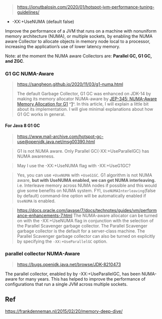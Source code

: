 

> https://ionutbalosin.com/2020/01/hotspot-jvm-performance-tuning-guidelines/

* -XX:+UseNUMA (default false)

Improve the performance of a JVM that runs on a machine with nonuniform memory architecture (NUMA), or multiple sockets, by enabling the NUMA aware Collector to allocate objects in memory node local to a processor, increasing the application’s use of lower latency memory.

Note: at the moment the NUMA aware Collectors are: **Parallel GC, G1 GC, and ZGC**.




### G1 GC NUMA-Aware

> https://sangheon.github.io/2020/11/03/g1-numa.html
> 
> The default Garbage Collector, G1 GC was enhanced on JDK-14 by making its memory allocator NUMA-aware by [JEP-345: NUMA-Aware Memory Allocation for G1](https://bugs.openjdk.java.net/browse/JDK-8210473) ^[1](https://sangheon.github.io/2020/11/03/g1-numa.html#fn:numa_impl)^.
In this article, I will explain a little bit about its implementation. I will give minimal explanations about how G1 GC works in general.


#### For Java 8 G1 GC
> https://www.mail-archive.com/hotspot-gc-use@openjdk.java.net/msg00390.html

> G1 is not NUMA aware. Only Parallel GC(-XX:+UseParallelGC) has NUMA awareness. 

> May I use the -XX:+UseNUMA flag with -XX:+UseG1GC?

> Yes, you can use `+UseNUMA` with `+UseG1GC`.
> G1 algorithm is not NUMA aware, **but with UseNUMA enabled, we can get NUMA interleaving.** i.e. Interleave memory across NUMA nodes if possible and this would give some benefits on NUMA system. FYI, `UseNUMAInterleaving`(false by default) command-line option will be automatically enabled if `UseNUMA` is enabled. 

> https://docs.oracle.com/javase/7/docs/technotes/guides/vm/performance-enhancements-7.html
The NUMA-aware allocator can be turned on with the -XX:+UseNUMA flag in conjunction with the selection of the Parallel Scavenger garbage collector. The Parallel Scavenger garbage collector is the default for a server-class machine. The Parallel Scavenger garbage collector can also be turned on explicitly by specifying the `-XX:+UseParallelGC` option.

### parallel collector NUMA-Aware

> https://bugs.openjdk.java.net/browse/JDK-8210473

The parallel collector, enabled by by -XX:+UseParallelGC, has been NUMA-aware for many years. This has helped to improve the performance of configurations that run a single JVM across multiple sockets.

## Ref
https://frankdenneman.nl/2015/02/20/memory-deep-dive/